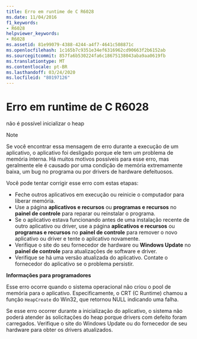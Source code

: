 ```yaml
---
title: Erro em runtime de C R6028
ms.date: 11/04/2016
f1_keywords:
- R6028
helpviewer_keywords:
- R6028
ms.assetid: 81e99079-4388-4244-a4f7-4641c508871c
ms.openlocfilehash: 1c165b7c9351e34ef6316962cd90663f2b6152ab
ms.sourcegitcommit: 857fa6b530224fa6c18675138043aba9aa0619fb
ms.translationtype: MT
ms.contentlocale: pt-BR
ms.lasthandoff: 03/24/2020
ms.locfileid: "80197126"
---
```

# <a name="c-runtime-error-r6028"></a>Erro em runtime de C R6028

não é possível inicializar o heap

> [!NOTE]
> Se você encontrar essa mensagem de erro durante a execução de um aplicativo, o aplicativo foi desligado porque ele tem um problema de memória interna. Há muitos motivos possíveis para esse erro, mas geralmente ele é causado por uma condição de memória extremamente baixa, um bug no programa ou por drivers de hardware defeituosos.
>
> Você pode tentar corrigir esse erro com estas etapas:
>
> - Feche outros aplicativos em execução ou reinicie o computador para liberar memória.
> - Use a página **aplicativos e recursos** ou **programas e recursos** no **painel de controle** para reparar ou reinstalar o programa.
> - Se o aplicativo estava funcionando antes de uma instalação recente de outro aplicativo ou driver, use a página **aplicativos e recursos** ou **programas e recursos** no **painel de controle** para remover o novo aplicativo ou driver e tente o aplicativo novamente.
> - Verifique o site do seu fornecedor de hardware ou **Windows Update** no **painel de controle** para atualizações de software e driver.
> - Verifique se há uma versão atualizada do aplicativo. Contate o fornecedor do aplicativo se o problema persistir.

**Informações para programadores**

Esse erro ocorre quando o sistema operacional não criou o pool de memória para o aplicativo. Especificamente, o CRT (C Runtime) chamou a função `HeapCreate` do Win32, que retornou NULL indicando uma falha.

Se esse erro ocorrer durante a inicialização do aplicativo, o sistema não poderá atender às solicitações do heap porque drivers com defeito foram carregados. Verifique o site do Windows Update ou do fornecedor de seu hardware para obter os drivers atualizados.

